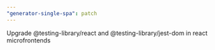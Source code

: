 ```yaml
---
"generator-single-spa": patch
---
```


Upgrade @testing-library/react and @testing-library/jest-dom in react microfrontends
